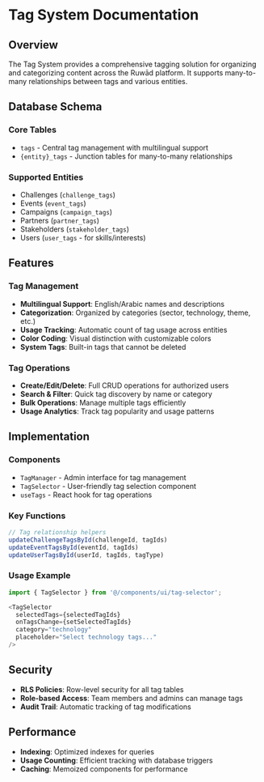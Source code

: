 # Tag System Documentation

## Overview
The Tag System provides a comprehensive tagging solution for organizing and categorizing content across the Ruwād platform. It supports many-to-many relationships between tags and various entities.

## Database Schema

### Core Tables
- `tags` - Central tag management with multilingual support
- `{entity}_tags` - Junction tables for many-to-many relationships

### Supported Entities
- Challenges (`challenge_tags`)
- Events (`event_tags`) 
- Campaigns (`campaign_tags`)
- Partners (`partner_tags`)
- Stakeholders (`stakeholder_tags`)
- Users (`user_tags` - for skills/interests)

## Features

### Tag Management
- **Multilingual Support**: English/Arabic names and descriptions
- **Categorization**: Organized by categories (sector, technology, theme, etc.)
- **Usage Tracking**: Automatic count of tag usage across entities
- **Color Coding**: Visual distinction with customizable colors
- **System Tags**: Built-in tags that cannot be deleted

### Tag Operations
- **Create/Edit/Delete**: Full CRUD operations for authorized users
- **Search & Filter**: Quick tag discovery by name or category
- **Bulk Operations**: Manage multiple tags efficiently
- **Usage Analytics**: Track tag popularity and usage patterns

## Implementation

### Components
- `TagManager` - Admin interface for tag management
- `TagSelector` - User-friendly tag selection component
- `useTags` - React hook for tag operations

### Key Functions
```typescript
// Tag relationship helpers
updateChallengeTagsById(challengeId, tagIds)
updateEventTagsById(eventId, tagIds) 
updateUserTagsById(userId, tagIds, tagType)
```

### Usage Example
```typescript
import { TagSelector } from '@/components/ui/tag-selector';

<TagSelector
  selectedTags={selectedTagIds}
  onTagsChange={setSelectedTagIds}
  category="technology"
  placeholder="Select technology tags..."
/>
```

## Security
- **RLS Policies**: Row-level security for all tag tables
- **Role-based Access**: Team members and admins can manage tags
- **Audit Trail**: Automatic tracking of tag modifications

## Performance
- **Indexing**: Optimized indexes for queries
- **Usage Counting**: Efficient tracking with database triggers
- **Caching**: Memoized components for performance